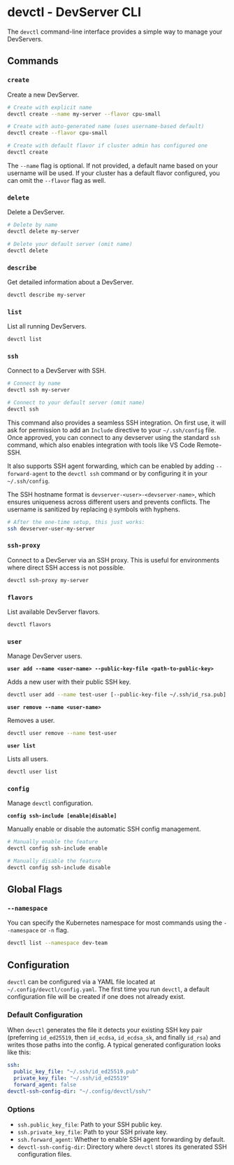 # devctl - DevServer CLI

The `devctl` command-line interface provides a simple way to manage your DevServers.

## Commands

### `create`

Create a new DevServer.

```bash
# Create with explicit name
devctl create --name my-server --flavor cpu-small

# Create with auto-generated name (uses username-based default)
devctl create --flavor cpu-small

# Create with default flavor if cluster admin has configured one
devctl create
```

The `--name` flag is optional. If not provided, a default name based on your username will be used. If your cluster has a default flavor configured, you can omit the `--flavor` flag as well.

### `delete`

Delete a DevServer.

```bash
# Delete by name
devctl delete my-server

# Delete your default server (omit name)
devctl delete
```

### `describe`

Get detailed information about a DevServer.

```bash
devctl describe my-server
```

### `list`

List all running DevServers.

```bash
devctl list
```

### `ssh`

Connect to a DevServer with SSH.

```bash
# Connect by name
devctl ssh my-server

# Connect to your default server (omit name)
devctl ssh
```

This command also provides a seamless SSH integration. On first use, it will ask for permission to add an `Include` directive to your `~/.ssh/config` file. Once approved, you can connect to any devserver using the standard `ssh` command, which also enables integration with tools like VS Code Remote-SSH.

It also supports SSH agent forwarding, which can be enabled by adding `--forward-agent` to the `devctl ssh` command or by configuring it in your `~/.ssh/config`.

The SSH hostname format is `devserver-<user>-<devserver-name>`, which ensures uniqueness across different users and prevents conflicts. The username is sanitized by replacing `@` symbols with hyphens.

```bash
# After the one-time setup, this just works:
ssh devserver-user-my-server
```

### `ssh-proxy`

Connect to a DevServer via an SSH proxy. This is useful for environments where direct SSH access is not possible.

```bash
devctl ssh-proxy my-server
```

### `flavors`

List available DevServer flavors.

```bash
devctl flavors
```

### `user`

Manage DevServer users.

**`user add --name <user-name> --public-key-file <path-to-public-key>`**

Adds a new user with their public SSH key.

```bash
devctl user add --name test-user [--public-key-file ~/.ssh/id_rsa.pub]
```

**`user remove --name <user-name>`**

Removes a user.

```bash
devctl user remove --name test-user
```

**`user list`**

Lists all users.

```bash
devctl user list
```

### `config`

Manage `devctl` configuration.

**`config ssh-include [enable|disable]`**

Manually enable or disable the automatic SSH config management.

```bash
# Manually enable the feature
devctl config ssh-include enable

# Manually disable the feature
devctl config ssh-include disable
```

## Global Flags

### `--namespace`

You can specify the Kubernetes namespace for most commands using the `--namespace` or `-n` flag.

```bash
devctl list --namespace dev-team
```

## Configuration

`devctl` can be configured via a YAML file located at `~/.config/devctl/config.yaml`. The first time you run `devctl`, a default configuration file will be created if one does not already exist.

### Default Configuration

When `devctl` generates the file it detects your existing SSH key pair (preferring `id_ed25519`, then `id_ecdsa`, `id_ecdsa_sk`, and finally `id_rsa`) and writes those paths into the config. A typical generated configuration looks like this:

```yaml
ssh:
  public_key_file: "~/.ssh/id_ed25519.pub"
  private_key_file: "~/.ssh/id_ed25519"
  forward_agent: false
devctl-ssh-config-dir: "~/.config/devctl/ssh/"
```

### Options

*   `ssh.public_key_file`: Path to your SSH public key.
*   `ssh.private_key_file`: Path to your SSH private key.
*   `ssh.forward_agent`: Whether to enable SSH agent forwarding by default.
*   `devctl-ssh-config-dir`: Directory where `devctl` stores its generated SSH configuration files.
